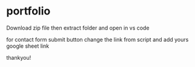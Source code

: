# portfolio
Download zip file then
extract folder and 
open in vs code

for contact form submit button change the link from script and add yours google sheet link

thankyou!

